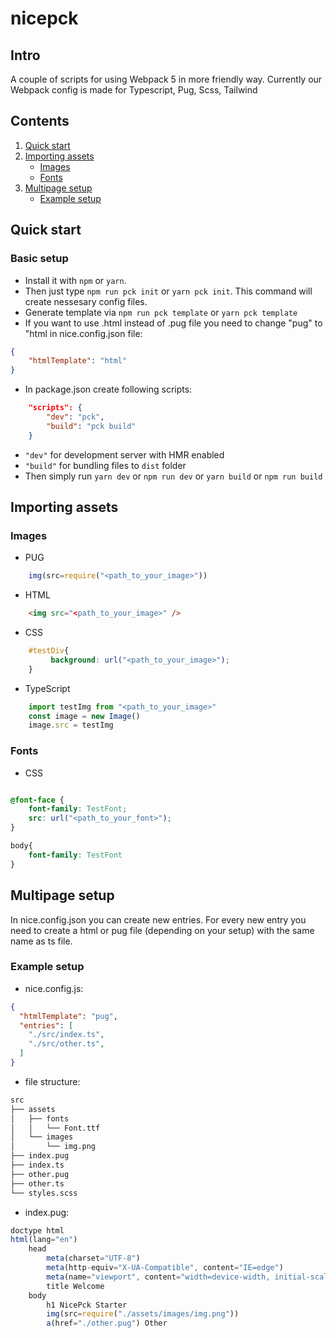 # nicepck

## Intro

A couple of scripts for using Webpack 5 in more friendly way.
Currently our Webpack config is made for Typescript, Pug, Scss, Tailwind

## Contents

1. [Quick start](#quick-start)
2. [Importing assets](#importing-assets)
    * [Images](#images)
    * [Fonts](#fonts)
3. [Multipage setup](#multipage-setup)
    * [Example setup](#example-setup)

<a href="#quick-start"></a>

## Quick start

### Basic setup

* Install it with `npm` or `yarn`.
* Then just type `npm run pck init` or `yarn pck init`. This command will create nessesary config files.
* Generate template via `npm run pck template` or `yarn pck template`
* If you want to use .html instead of .pug file you need to change "pug" to "html in nice.config.json file:

```json
{
    "htmlTemplate": "html"
}
```

* In package.json create following scripts:

```json
    "scripts": {
        "dev": "pck",
        "build": "pck build"
    }
```

* `"dev"` for development server with HMR enabled
* `"build"`  for bundling files to `dist` folder
* Then simply run `yarn dev` or `npm run dev` or `yarn build` or `npm run build`

<a href="#importing-assets"></a>

## Importing assets

<a href="#images"></a>

### Images

* PUG

```js
    img(src=require("<path_to_your_image>"))
```

* HTML

```html
    <img src="<path_to_your_image>" />
```

* CSS

```css
    #testDiv{
         background: url("<path_to_your_image>");
    }
```

* TypeScript

```ts
    import testImg from "<path_to_your_image>"
    const image = new Image()
    image.src = testImg
```
<a href="#fonts"></a>

### Fonts

* CSS

```css

@font-face {
    font-family: TestFont;
    src: url("<path_to_your_font>");
}

body{
    font-family: TestFont
}

```

<a href="#multipage-setup"></a>

## Multipage setup

In nice.config.json you can create new entries. For every new entry you need to create a html or pug file (depending on your setup) with the same name as ts file.

<a href="#example-setup"></a>

### Example setup

* nice.config.js:

```json
{
  "htmlTemplate": "pug",
  "entries": [
    "./src/index.ts",
    "./src/other.ts",
  ]
}
```

* file structure:

```bash
src
├── assets
│   ├── fonts
│   │   └── Font.ttf
│   └── images
│       └── img.png
├── index.pug
├── index.ts
├── other.pug
├── other.ts
└── styles.scss
```

* index.pug:

```js
doctype html
html(lang="en")
    head
        meta(charset="UTF-8")
        meta(http-equiv="X-UA-Compatible", content="IE=edge")
        meta(name="viewport", content="width=device-width, initial-scale=1.0")
        title Welcome
    body 
        h1 NicePck Starter
        img(src=require("./assets/images/img.png"))
        a(href="./other.pug") Other
```
